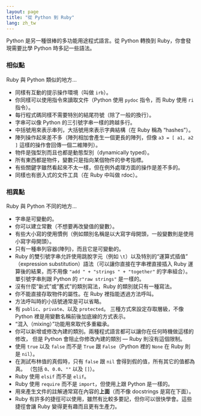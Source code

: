 ```yaml
---
layout: page
title: "從 Python 到 Ruby"
lang: zh_tw
---
```


Python 是另一種很棒的多功能用途程式語言。從 Python 轉換到 Ruby，你會發現需要比學 Python 時多記一些語法。

### 相似點

Ruby 與 Python 類似的地方...

* 同樣有互動的提示操作環境（叫做 `irb`）。
* 你同樣可以使用指令來讀取文件（Python 使用 `pydoc` 指令，而 Ruby 使用 `ri` 指令）。
* 每行程式碼同樣不需要特別的結尾符號（除了一般的換行）。
* 字串可以像 Python 的三引號字串一樣的跨越多行。
* 中括號用來表示串列，大括號用來表示字典結構（在 Ruby 稱為 “hashes”）。
* 陣列操作起來差不多（陣列相加會產生一個更長的陣列，但像
  `a3 = [ a1, a2 ]` 這樣的操作會回傳一個二維陣列）。
* 物件是強型別而且也都是動態型別（dynamically typed）。
* 所有東西都是物件，變數只是指向某個物件的參考指標。
* 有些關鍵字雖然看起來不太一樣，但在例外處理方面的操作是差不多的。
* 同樣也有嵌入式的文件工具（在 Ruby 中叫做 rdoc）。

### 相異點

Ruby 與 Python 不同的地方...

* 字串是可變動的。
* 你可以建立常數（不想要再改變值的變數）。
* 有些大小寫的使用慣例（例如類別名稱是以大寫字母開頭，一般變數則是使用小寫字母開頭）。
* 只有一種串列容器(陣列)，而且它是可變動的。
* Ruby 的雙引號字串允許使用跳脫字元（例如 `\t`）以及特別的“運算式插值”
  （expression substitution）語法（可以讓你直接在字串裡直接插入 Ruby
  運算後的結果，而不用像 `"add " + "strings " + "together"`
  的字串組合）。單引號字串則跟 Python 的 `r"raw strings"` 是一樣的。
* 沒有什麼”新式”或”舊式”的類別寫法，Ruby 的類別就只有一種寫法。
* 你不能直接存取物件的屬性。在 Ruby 裡指能透過方法呼叫。
* 方法呼叫時的小括號通常是可以省略。
* 有 `public`、`private`、以及 `protected`。
  三種方式來設定存取層級，不像 Python 裡是用變數名稱前後加底線的方式表示。
* “混入（mixing）”功能用來取代多重繼承。
* 你可以新增或修改內建的類別。兩種程式語言都可以讓你在任何時機做這樣的修改，
  但是 Python 會阻止你修改內建的類別 — Ruby 則沒有這個限制。
* 使用 `true` 以及 `false` 而不是 `True` 跟 `False`（Python 裡的 `None` 在 Ruby 則是
  `nil`）。
* 在測試布林值的真假時，只有 `false` 跟 `nil` 會得到假的值，所有其它的值都為真。
  （包括 `0`、`0.0`、`""` 以及 `[]`）。
* Ruby 使用 `elsif` 而不是 `elif`。
* Ruby 使用 `require` 而不是 `import`，但使用上跟 Python 是一樣的。
* 用來產生文件的註解通常寫在內容的**上面**（而不像 docstrings 是寫在下面）。
* Ruby 有許多的捷徑可以使用，雖然有比較多要記，但你可以很快學會。這些捷徑會讓 Ruby
  變得更有趣而且更有生產力。
